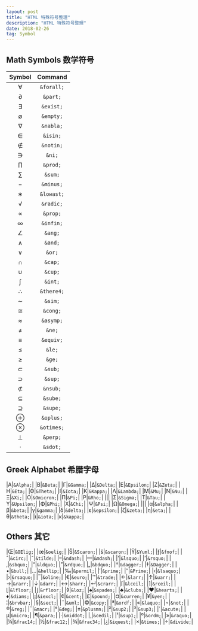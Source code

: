 ```yaml
---
layout: post
title: "HTML 特殊符号整理"
description: "HTML 特殊符号整理"
date: 2018-02-26
tag: Symbol
---
```


## Math Symbols 数学符号						

|	Symbol	|	Command	|
|	:---:	|	:---:	|
|&forall;|`&forall;`|
|&part;|`&part;`|
|&exist;|`&exist;`|
|&empty;|`&empty;`|
|&nabla;|`&nabla;`|
|&isin;|`&isin;`|
|&notin;|`&notin;`|
|&ni;|`&ni;`|
|&prod;|`&prod;`|
|&sum;|`&sum;`|
|&minus;|`&minus;`|
|&lowast;|`&lowast;`|
|&radic;|`&radic;`|
|&prop;|`&prop;`|
|&infin;|`&infin;`|
|&ang;|`&ang;`|
|&and;|`&and;`|
|&or;|`&or;`|
|&cap;|`&cap;`|
|&cup;|`&cup;`|
|&int;|`&int;`|
|&there4;|`&there4;`|
|&sim;|`&sim;`|
|&cong;|`&cong;`|
|&asymp;|`&asymp;`|
|&ne;|`&ne;`|
|&equiv;|`&equiv;`|
|&le;|`&le;`|
|&ge;|`&ge;`|
|&sub;|`&sub;`|
|&sup;|`&sup;`|
|&nsub;|`&nsub;`|
|&sube;|`&sube;`|
|&supe;|`&supe;`|
|&oplus;|`&oplus;`|
|&otimes;|`&otimes;`|
|&perp;|`&perp;`|
|&sdot;|`&sdot;`|


## Greek Alphabet 希腊字母				

|&Alpha;|`&Alpha;`|
|&Beta;|`&Beta;`|
|&Gamma;|`&Gamma;`|
|&Delta;|`&Delta;`|
|&Epsilon;|`&Epsilon;`|
|&Zeta;|`&Zeta;`|
|&Eta;|`&Eta;`|
|&Theta;|`&Theta;`|
|&Iota;|`&Iota;`|
|&Kappa;|`&Kappa;`|
|&Lambda;|`&Lambda;`|
|&Mu;|`&Mu;`|
|&Nu;|`&Nu;`|
|&Xi;|`&Xi;`|
|&Omicron;|`&Omicron;`|
|&Pi;|`&Pi;`|
|&Rho;|`&Rho;`|
|||
|&Sigma;|`&Sigma;`|
|&Tau;|`&Tau;`|
|&Upsilon;|`&Upsilon;`|
|&Phi;|`&Phi;`|
|&Chi;|`&Chi;`|
|&Psi;|`&Psi;`|
|&Omega;|`&Omega;`|
|||
|&alpha;|`&alpha;`|
|&beta;|`&beta;`|
|&gamma;|`&gamma;`|
|&delta;|`&delta;`|
|&epsilon;|`&epsilon;`|
|&zeta;|`&zeta;`|
|&eta;|`&eta;`|
|&theta;|`&theta;`|
|&iota;|`&iota;`|
|&kappa;|`&kappa;`|


## Others 其它				

|&OElig;|`&OElig;`|
|&oelig;|`&oelig;`|
|&Scaron;|`&Scaron;`|
|&scaron;|`&scaron;`|
|&Yuml;|`&Yuml;`|
|&fnof;|`&fnof;`|
|&circ;|`&circ;`|
|&tilde;|`&tilde;`|
|&ndash;|`&ndash;`|
|&mdash;|`&mdash;`|
|&lsquo;|`&lsquo;`|
|&rsquo;|`&rsquo;`|
|&sbquo;|`&sbquo;`|
|&ldquo;|`&ldquo;`|
|&rdquo;|`&rdquo;`|
|&bdquo;|`&bdquo;`|
|&dagger;|`&dagger;`|
|&Dagger;|`&Dagger;`|
|&bull;|`&bull;`|
|&hellip;|`&hellip;`|
|&permil;|`&permil;`|
|&prime;|`&prime;`|
|&Prime;|`&Prime;`|
|&lsaquo;|`&lsaquo;`|
|&rsaquo;|`&rsaquo;`|
|&oline;|`&oline;`|
|&euro;|`&euro;`|
|&trade;|`&trade;`|
|&larr;|`&larr;`|
|&uarr;|`&uarr;`|
|&rarr;|`&rarr;`|
|&darr;|`&darr;`|
|&harr;|`&harr;`|
|&crarr;|`&crarr;`|
|&lceil;|`&lceil;`|
|&rceil;|`&rceil;`|
|&lfloor;|`&lfloor;`|
|&rfloor;|`&rfloor;`|
|&loz;|`&loz;`|
|&spades;|`&spades;`|
|&clubs;|`&clubs;`|
|&hearts;|`&hearts;`|
|&diams;|`&diams;`|
|&iexcl;|`&iexcl;`|
|&cent;|`&cent;`|
|&pound;|`&pound;`|
|&curren;|`&curren;`|
|&yen;|`&yen;`|
|&brvbar;|`&brvbar;`|
|&sect;|`&sect;`|
|&uml;|`&uml;`|
|&copy;|`&copy;`|
|&ordf;|`&ordf;`|
|&laquo;|`&laquo;`|
|&not;|`&not;`|
|&reg;|`&reg;`|
|&macr;|`&macr;`|
|&deg;|`&deg;`|
|&plusmn;|`&plusmn;`|
|&sup2;|`&sup2;`|
|&sup3;|`&sup3;`|
|&acute;|`&acute;`|
|&micro;|`&micro;`|
|&para;|`&para;`|
|&middot;|`&middot;`|
|&cedil;|`&cedil;`|
|&sup1;|`&sup1;`|
|&ordm;|`&ordm;`|
|&raquo;|`&raquo;`|
|&frac14;|`&frac14;`|
|&frac12;|`&frac12;`|
|&frac34;|`&frac34;`|
|&iquest;|`&iquest;`|
|&times;|`&times;`|
|&divide;|`&divide;`|



